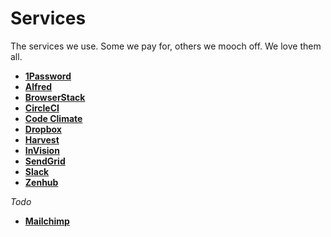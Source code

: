 Services
========

The services we use. Some we pay for, others we mooch off. We love them all.

* **[1Password](1password)**
* **[Alfred](alfred)**
* **[BrowserStack](browserstack)**
* **[CircleCI](circleci)**
* **[Code Climate](code_climate)**
* **[Dropbox](dropbox)**
* **[Harvest](harvest)**
* **[InVision](invision)**
* **[SendGrid](sendgrid)**
* **[Slack](slack)**
* **[Zenhub](zenhub)**

_Todo_

* **[Mailchimp](mailchimp)**
